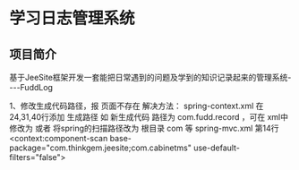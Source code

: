 # 学习日志管理系统

## 项目简介

基于JeeSite框架开发一套能把日常遇到的问题及学到的知识记录起来的管理系统----FuddLog

1、修改生成代码路径，报 页面不存在
    解决方法： spring-context.xml 在 24,31,40行添加 生成路径 如 新生成代码 路径为 com.fudd.record ，可在  xml中修改为  <property name="basePackage" value="com.thinkgem.jeesite;com.fudd"/>
    或者 将spring的扫描路径改为 根目录 com 等
    spring-mvc.xml  第14行  <context:component-scan base-package="com.thinkgem.jeesite;com.cabinetms" use-default-filters="false"><!-- base-package 如果多个，用“,”分隔 -->
